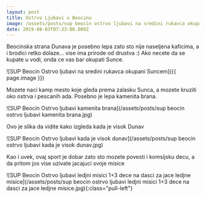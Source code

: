 ```yaml
---
layout: post
title: Ostrvo Ljubavi u Beocinu
image: /assets/posts/sup beocin ostrvo ljubavi na sredini rukavca okupani suncem.jpg
date: 2019-08-03T07:33:00.000Z
---
```


Beocinska strana Dunava je posebno lepa zato sto nije naseljena kaficima, a i brodici retko dolaze... vise ima prirode od drustva :)
Ako necete da se kupate u vodi, onda ce vas bar okupati Sunce.

![SUP Beocin Ostrvo ljubavi na sredini rukavca okupani Suncem]({{ page.image }})

Mozete naci kamp mesto koje gleda prema zalasku Sunca, a mozete kruziti oko ostrva i pescanih ada.
Posebno je lepa kamenita brana.

![SUP Beocin Ostrvo ljubavi kamenita brana](/assets/posts/sup beocin ostrvo ljubavi kamenita brana.jpg)

Ovo je slika da vidite kako izgleda kada je visok Dunav

![SUP Beocin Ostrvo ljubavi kada je visok dunav](/assets/posts/sup beocin ostrvo ljubavi kada je visok dunav.jpg)

Kao i uvek, ovaj sport je dobar zato sto mozete povesti i komsijsku decu, a da
pritom jos vise uzivate jacajuci svoje misice

![SUP Beocin Ostrvo ljubavi ledjni misici 1+3 dece na dasci za jace ledjne misice](/assets/posts/sup beocin ostrvo ljubavi ledjni misici 1+3 dece na dasci za jace ledjne misice.jpg){:class="pull-left"}
